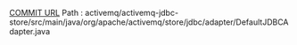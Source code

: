 [COMMIT URL](https://github.com/apache/activemq/commit/8b64e139f83b66c61f4e38b3d6224f8c12acaa8c)
Path : activemq/activemq-jdbc-store/src/main/java/org/apache/activemq/store/jdbc/adapter/DefaultJDBCAdapter.java